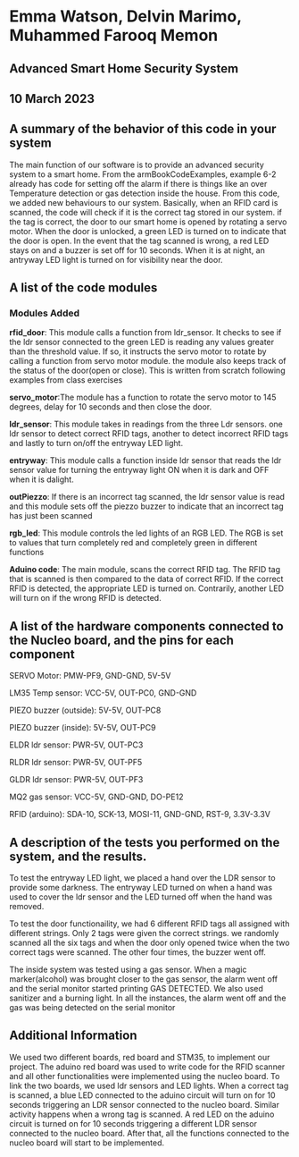
# Emma Watson, Delvin Marimo, Muhammed Farooq Memon

## Advanced Smart Home Security System
## 10 March 2023


## A summary of the behavior of this code in your system

The main function of our software is to provide an advanced security system to a smart home. From the armBookCodeExamples, example 6-2 already has code for setting off the alarm if there is things like an over Temperature detection or gas detection inside the house. From this code, we added new behaviours to our system. Basically, when an RFID card is scanned, the code will check if it is the correct tag stored in our system. if the tag is correct, the door to our smart home is opened by rotating a servo motor. When the door is unlocked, a green LED is turned on to indicate that the door is open. In the event that the tag scanned is wrong, a red LED stays on and a buzzer is set off for 10 seconds. When it is at night, an antryway LED light is turned on for visibility near the door.  


## A list of the code modules

### Modules Added

**rfid_door**: This module calls a function from ldr_sensor. It checks to see if the ldr sensor connected to the green LED is reading any values greater than the threshold value. If so, it instructs the servo motor to rotate by calling a function from servo motor module. the module also keeps track of the status of the door(open or close). This is written from scratch following examples from class exercises

**servo_motor**:The module has a function to rotate the servo motor to 145 degrees, delay for 10 seconds and then close the door. 

**ldr_sensor**: This module takes in readings from the three Ldr sensors. one ldr sensor to detect correct RFID tags, another to detect incorrect RFID tags and lastly to turn on/off the entryway LED light. 

**entryway**:  This module calls a function inside ldr sensor that reads the ldr sensor value for turning the entryway light ON when it is dark and OFF when it is dalight. 

**outPiezzo**: If there is an incorrect tag scanned, the ldr sensor value is read and this module sets off the piezzo buzzer to indicate that an incorrect tag has just been scanned

**rgb_led**: This module controls the led lights of an RGB LED. The RGB is set to values that turn completely red and completely green in different functions

**Aduino code**: The main module, scans the correct RFID tag. The RFID tag that is scanned is then compared to the data of correct RFID. If the correct RFID is detected, the appropriate LED is turned on. Contrarily, another LED will turn on if the wrong RFID is detected.


## A list of the hardware components connected to the Nucleo board, and the pins for each component

SERVO Motor:              PMW-PF9, GND-GND, 5V-5V

LM35 Temp sensor:               VCC-5V, OUT-PC0, GND-GND

PIEZO buzzer (outside):    5V-5V, OUT-PC8

PIEZO buzzer (inside):     5V-5V, OUT-PC9

ELDR ldr sensor:               PWR-5V, OUT-PC3

RLDR ldr sensor:               PWR-5V, OUT-PF5

GLDR ldr sensor:               PWR-5V, OUT-PF3

MQ2 gas sensor:                VCC-5V, GND-GND, DO-PE12

RFID (arduino):     SDA-10, SCK-13, MOSI-11, GND-GND, RST-9, 3.3V-3.3V


## A description of the tests you performed on the system, and the results.
To test the entryway LED light, we placed a hand over the LDR sensor to provide some darkness. The entryway LED turned on when a hand was used to cover the ldr sensor and the LED turned off when the hand was removed.

To test the door functionaility, we had 6 different RFID tags all assigned with different strings. Only 2 tags were given the correct strings. we randomly scanned all the six tags and when the door only opened twice when the two correct tags were scanned. The other four times, the buzzer went off. 

The inside system was tested using a gas sensor. When a magic marker(alcohol) was brought closer to the gas sensor, the alarm went off and the serial monitor started printing GAS DETECTED. We also used sanitizer and a burning light. In all the instances, the alarm went off and the gas was being detected on the serial monitor

## Additional Information

We used two different boards, red board and STM35, to implement our project. The aduino red board was used to write code for the RFID scanner and all other functionalities were implemented using the nucleo board. To link the two boards, we used ldr sensors and LED lights. When a correct tag is scanned, a blue LED connected to the aduino circuit will turn on for 10 seconds triggering an LDR sensor connected to the nucleo board. Similar activity happens when a wrong tag is scanned. A red LED on the aduino circuit is turned on for 10 seconds triggering a different LDR sensor connected to the nucleo board. After that, all the functions connected to the nucleo board will start to be implemented.
